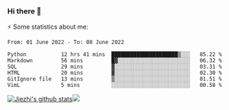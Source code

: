 ### Hi there 👋

⚡ Some statistics about me:


<!--START_SECTION:waka-->

```text
From: 01 June 2022 - To: 08 June 2022

Python           12 hrs 41 mins  █████████████████████▒░░░   85.22 %
Markdown         56 mins         █▓░░░░░░░░░░░░░░░░░░░░░░░   06.32 %
SQL              29 mins         ▓░░░░░░░░░░░░░░░░░░░░░░░░   03.31 %
HTML             20 mins         ▓░░░░░░░░░░░░░░░░░░░░░░░░   02.30 %
GitIgnore file   13 mins         ▒░░░░░░░░░░░░░░░░░░░░░░░░   01.51 %
VimL             5 mins          ░░░░░░░░░░░░░░░░░░░░░░░░░   00.58 %
```

<!--END_SECTION:waka-->





[![Jiezhi's github stats](https://github-readme-stats.vercel.app/api?username=Jiezhi&show_icons=true)](https://github.com/Jiezhi/github-readme-stats)[![](https://stats.justsong.cn/api/leetcode/?username=Jiezhi)](https://leetcode.com/Jiezhi/) 
<!--
[![Top Langs](https://github-readme-stats.vercel.app/api/top-langs/?username=Jiezhi&hide=javascript,html)](https://github.com/Jiezhi/github-readme-stats)

**Jiezhi/Jiezhi** is a ✨ _special_ ✨ repository because its `README.md` (this file) appears on your GitHub profile.

Here are some ideas to get you started:

- 🔭 I’m currently working on ...
- 🌱 I’m currently learning ...
- 👯 I’m looking to collaborate on ...
- 🤔 I’m looking for help with ...
- 💬 Ask me about ...
- 📫 How to reach me: ...
- 😄 Pronouns: ...
- ⚡ Fun fact: ...
-->

